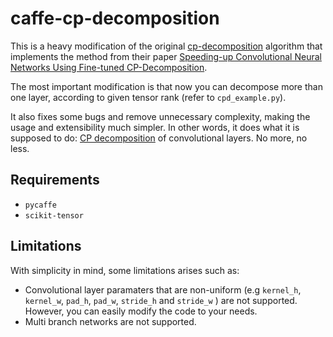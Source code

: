 # caffe-cp-decomposition
This is a heavy modification of the original [cp-decomposition](https://github.com/vadim-v-lebedev/cp-decomposition) algorithm that implements the method from their paper [Speeding-up Convolutional Neural Networks Using Fine-tuned CP-Decomposition](https://arxiv.org/pdf/1412.6553.pdf).

The most important modification is that now you can decompose more than one layer, according to given tensor rank (refer to  	`cpd_example.py`).

It also fixes some bugs and remove unnecessary complexity, making the usage and extensibility much simpler. In other words, it does what it is supposed to do: [CP decomposition](https://en.wikipedia.org/wiki/Tensor_rank_decomposition) of convolutional layers. No more, no less.

## Requirements

- `pycaffe`
- `scikit-tensor`

## Limitations

With simplicity in mind, some limitations arises such as:

- Convolutional layer paramaters that are non-uniform (e.g `kernel_h`, `kernel_w`, `pad_h`, `pad_w`, `stride_h` and `stride_w` ) are not supported. However, you can easily modify the code to your needs.
- Multi branch networks are not supported.
